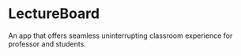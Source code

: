 # LectureBoard
An app that offers seamless uninterrupting classroom experience for professor and students.
